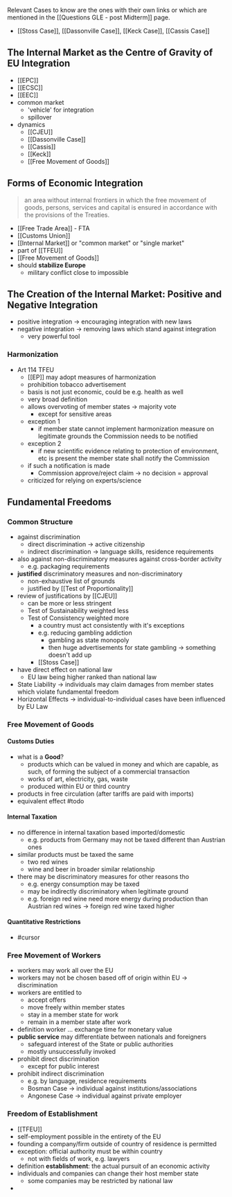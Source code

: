 Relevant Cases to know are the ones with their own links or which are mentioned in the [[Questions GLE - post Midterm]] page.
- [[Stoss Case]], [[Dassonville Case]], [[Keck Case]], [[Cassis Case]]

## The Internal Market as the Centre of Gravity of EU Integration
- [[EPC]]
- [[ECSC]]
- [[EEC]]
- common market
	- 'vehicle' for integration
	- spillover
- dynamics
	- [[CJEU]]
	- [[Dassonville Case]]
	- [[Cassis]]
	- [[Keck]]
	- [[Free Movement of Goods]]
## Forms of Economic Integration
>an area without internal frontiers in which the free movement of goods, persons, services and capital is ensured in accordance with the provisions of the Treaties.
- [[Free Trade Area]] - FTA
- [[Customs Union]]
- [[Internal Market]] or "common market" or "single market"
- part of [[TFEU]]
- [[Free Movement of Goods]]
- should **stabilize Europe**
	- military conflict close to impossible
## The Creation of the Internal Market: Positive and Negative Integration 
- positive integration -> encouraging integration with new laws
- negative integration -> removing laws which stand against integration
	- very powerful tool
### Harmonization
- Art 114 TFEU
	- [[EP]] may adopt measures of harmonization
	- prohibition tobacco advertisement
	- basis is not just economic, could be e.g. health as well
	- very broad definition
	- allows overvoting of member states -> majority vote
		- except for sensitive areas
	- exception 1
		- if member state cannot implement harmonization measure on legitimate grounds the Commission needs to be notified
	- exception 2
		- if new scientific evidence relating to protection of environment, etc is present the member state shall notify the Commission
	- if such a notification is made
		- Commission approve/reject claim -> no decision = approval
	- criticized for relying on experts/science 
## Fundamental Freedoms
### Common Structure
- against discrimination
	- direct discrimination -> active citizenship
	- indirect discrimination -> language skills, residence requirements
- also against non-discriminatory measures against cross-border activity
	- e.g. packaging requirements
- **justified** discriminatory measures and non-discriminatory
	- non-exhaustive list of grounds
	- justified by [[Test of Proportionality]]
- review of justifications by [[CJEU]]
	- can be more or less stringent
	- Test of Sustainability weighted less
	- Test of Consistency weighted more
		- a country must act consistently with it's exceptions
		- e.g. reducing gambling addiction
			- gambling as state monopoly
			- then huge advertisements for state gambling
				-> something doesn't add up
		- [[Stoss Case]]
- have direct effect on national law
	- EU law being higher ranked than national law
- State Liability -> individuals may claim damages from member states which violate fundamental freedom
- Horizontal Effects -> individual-to-individual cases have been influenced by EU Law

### Free Movement of Goods
#### Customs Duties
- what is a **Good**?
	- products which can be valued in money and which are capable, as such, of forming the subject of a commercial transaction
	- works of art, electricity, gas, waste
	- produced within EU or third country
- products in free circulation (after tariffs are paid with imports)
- equivalent effect #todo
#### Internal Taxation
- no difference in internal taxation based imported/domestic
	- e.g. products from Germany may not be taxed different than Austrian ones
- similar products must be taxed the same
	- two red wines 
	- wine and beer in broader similar relationship
- there may be discriminatory measures for other reasons tho
	- e.g. energy consumption may be taxed
	- may be indirectly discriminatory when legitimate ground
	- e.g. foreign red wine need more energy during production than Austrian red wines -> foreign red wine taxed higher
#### Quantitative Restrictions
- #cursor


### Free Movement of Workers
- workers may work all over the EU
- workers may not be chosen based off of origin within EU -> discrimination
- workers are entitled to
	- accept offers
	- move freely within member states
	- stay in a member state for work
	- remain in a member state after work
- definition worker ... exchange time for monetary value
- **public service** may differentiate between nationals and foreigners
	- safeguard interest of the State or public authorities
	- mostly unsuccessfully invoked
- prohibit direct discrimination
	- except for public interest
- prohibit indirect discrimination
	- e.g. by language, residence requirements
	- Bosman Case -> individual against institutions/associations
	- Angonese Case -> individual against private employer

### Freedom of Establishment
- [[TFEU]]
- self-employment possible in the entirety of the EU
- founding a company/firm outside of country of residence is permitted
- exception: official authority must be within country
	- not with fields of work, e.g. lawyers
- definition **establishment**: the actual pursuit of an economic activity
- individuals and companies can change their host member state
	- some companies may be restricted by national law 
- 